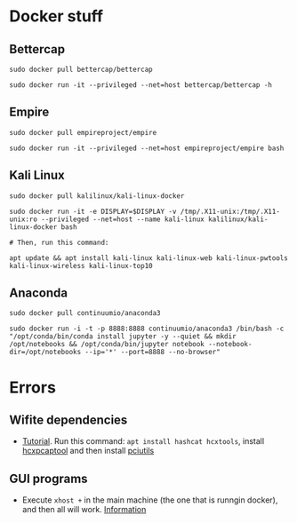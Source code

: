 # Docker stuff

## Bettercap

```shell
sudo docker pull bettercap/bettercap

sudo docker run -it --privileged --net=host bettercap/bettercap -h
```

## Empire

```shell
sudo docker pull empireproject/empire

sudo docker run -it --privileged --net=host empireproject/empire bash
```
## Kali Linux

```shell
sudo docker pull kalilinux/kali-linux-docker

sudo docker run -it -e DISPLAY=$DISPLAY -v /tmp/.X11-unix:/tmp/.X11-unix:ro --privileged --net=host --name kali-linux kalilinux/kali-linux-docker bash

# Then, run this command:

apt update && apt install kali-linux kali-linux-web kali-linux-pwtools kali-linux-wireless kali-linux-top10
```

## Anaconda

```shell
sudo docker pull continuumio/anaconda3

sudo docker run -i -t -p 8888:8888 continuumio/anaconda3 /bin/bash -c "/opt/conda/bin/conda install jupyter -y --quiet && mkdir /opt/notebooks && /opt/conda/bin/jupyter notebook --notebook-dir=/opt/notebooks --ip='*' --port=8888 --no-browser"
```

# Errors

## Wifite dependencies

- [Tutorial](https://deshmukhsuraj.wordpress.com/2015/06/30/run-airmon-ng-from-vm-without-external-usb-wireless-card/). Run this command: `apt install hashcat hcxtools`, install [hcxpcaptool](https://github.com/ZerBea/hcxtools) and then install [pciutils](https://forums.kali.org/showthread.php?27721-airmon-ng-lspci#post_51104)

## GUI programs

- Execute `xhost +` in the main machine (the one that is runngin docker), and then all will work. [Information](https://www.linuxquestions.org/questions/solaris-opensolaris-20/can%27t-connect-to-x11-window-server-using-%27-10-0%27-as-the-value-of-the-display-variable-4175581149/#post5553853)

